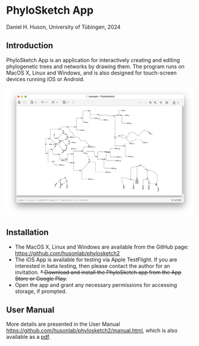 # PhyloSketch App

Daniel H. Huson, University of Tübingen, 2024

## Introduction

PhyloSketch App is an application for interactively creating and editing phylogenetic trees and networks by
drawing them.
The program runs on MacOS X, Linux and Windows, and is also designed for touch-screen devices running iOS or Android.

![example.png](doc/figs/example.png)

## Installation

* The MacOS X, Linux and Windows are available from the GitHub page: https://github.com/husonlab/phylosketch2
* The iOS App is available for testing via Apple TestFlight. If you are interested in
  beta testing, then please contact the author for an invitation.
  ~~* Download and install the PhyloSketch app from the App Store or Google Play.~~
* Open the app and grant any necessary permissions for accessing storage, if prompted.

## User Manual

More details are presented in the User Manual https://github.com/husonlab/phylosketch2/manual.html, which is also available as a [pdf](manual.pdf).
